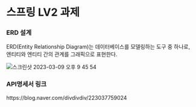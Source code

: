 # 스프링 LV2 과제

<h3>ERD 설계</h3>
ERD(Entity Relationship Diagram)는 데이터베이스를 모델링하는 도구 중 하나로, 엔티티와 엔티티 간의 관계를 그래픽으로 표현한다.

![스크린샷 2023-03-09 오후 9 45 54](https://user-images.githubusercontent.com/119715555/224026964-cb8fcc03-3440-4ece-acde-bd2b72b9c4e1.png)


<h3>API명세서 링크</h3>
https://blog.naver.com/divdivdiv/223037759024
